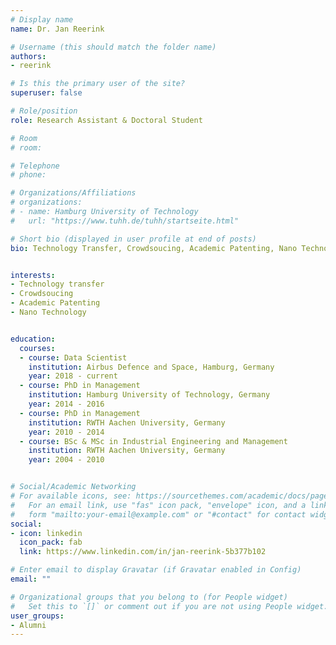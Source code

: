 ```yaml
---
# Display name
name: Dr. Jan Reerink

# Username (this should match the folder name)
authors:
- reerink

# Is this the primary user of the site?
superuser: false

# Role/position
role: Research Assistant & Doctoral Student

# Room
# room:

# Telephone
# phone:

# Organizations/Affiliations
# organizations:
# - name: Hamburg University of Technology
#   url: "https://www.tuhh.de/tuhh/startseite.html"

# Short bio (displayed in user profile at end of posts)
bio: Technology Transfer, Crowdsoucing, Academic Patenting, Nano Technology


interests:
- Technology transfer
- Crowdsoucing
- Academic Patenting
- Nano Technology


education:
  courses:
  - course: Data Scientist
    institution: Airbus Defence and Space, Hamburg, Germany
    year: 2018 - current
  - course: PhD in Management
    institution: Hamburg University of Technology, Germany
    year: 2014 - 2016
  - course: PhD in Management
    institution: RWTH Aachen University, Germany
    year: 2010 - 2014
  - course: BSc & MSc in Industrial Engineering and Management
    institution: RWTH Aachen University, Germany
    year: 2004 - 2010


# Social/Academic Networking
# For available icons, see: https://sourcethemes.com/academic/docs/page-builder/#icons
#   For an email link, use "fas" icon pack, "envelope" icon, and a link in the
#   form "mailto:your-email@example.com" or "#contact" for contact widget.
social:
- icon: linkedin
  icon_pack: fab
  link: https://www.linkedin.com/in/jan-reerink-5b377b102

# Enter email to display Gravatar (if Gravatar enabled in Config)
email: ""

# Organizational groups that you belong to (for People widget)
#   Set this to `[]` or comment out if you are not using People widget.
user_groups:
- Alumni
---
```


